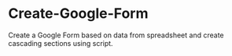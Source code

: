 # Create-Google-Form
Create a Google Form based on data from spreadsheet and create cascading sections using script.
